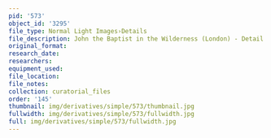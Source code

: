 ```yaml
---
pid: '573'
object_id: '3295'
file_type: Normal Light Images›Details
file_description: John the Baptist in the Wilderness (London) - Detail 2
original_format:
research_date:
researchers:
equipment_used:
file_location:
file_notes:
collection: curatorial_files
order: '145'
thumbnail: img/derivatives/simple/573/thumbnail.jpg
fullwidth: img/derivatives/simple/573/fullwidth.jpg
full: img/derivatives/simple/573/fullwidth.jpg
---
```

